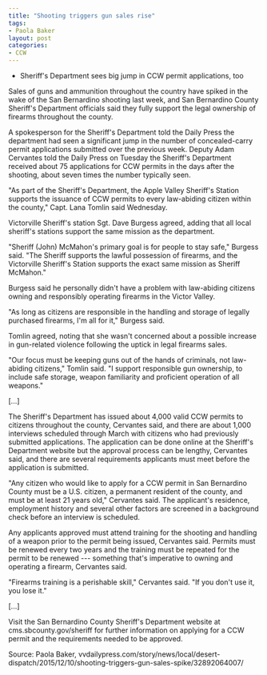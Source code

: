 ```yaml
---
title: "Shooting triggers gun sales rise"
tags:
- Paola Baker
layout: post
categories:
- CCW
---
```


- Sheriff's Department sees big jump in CCW permit applications, too

Sales of guns and ammunition throughout the country have spiked in the wake of the San Bernardino shooting last week, and San Bernardino County Sheriff's Department officials said they fully support the legal ownership of firearms throughout the county.

A spokesperson for the Sheriff's Department told the Daily Press the department had seen a significant jump in the number of concealed-carry permit applications submitted over the previous week. Deputy Adam Cervantes told the Daily Press on Tuesday the Sheriff's Department received about 75 applications for CCW permits in the days after the shooting, about seven times the number typically seen.

"As part of the Sheriff's Department, the Apple Valley Sheriff's Station supports the issuance of CCW permits to every law-abiding citizen within the county," Capt. Lana Tomlin said Wednesday.

Victorville Sheriff's station Sgt. Dave Burgess agreed, adding that all local sheriff's stations support the same mission as the department.

"Sheriff (John) McMahon's primary goal is for people to stay safe," Burgess said. "The Sheriff supports the lawful possession of firearms, and the Victorville Sheriff's Station supports the exact same mission as Sheriff McMahon."

Burgess said he personally didn't have a problem with law-abiding citizens owning and responsibly operating firearms in the Victor Valley.

"As long as citizens are responsible in the handling and storage of legally purchased firearms, I'm all for it," Burgess said.

Tomlin agreed, noting that she wasn't concerned about a possible increase in gun-related violence following the uptick in legal firearms sales.

"Our focus must be keeping guns out of the hands of criminals, not law-abiding citizens," Tomlin said. "I support responsible gun ownership, to include safe storage, weapon familiarity and proficient operation of all weapons."

[...]

The Sheriff's Department has issued about 4,000 valid CCW permits to citizens throughout the county, Cervantes said, and there are about 1,000 interviews scheduled through March with citizens who had previously submitted applications. The application can be done online at the Sheriff's Department website but the approval process can be lengthy, Cervantes said, and there are several requirements applicants must meet before the application is submitted.

"Any citizen who would like to apply for a CCW permit in San Bernardino County must be a U.S. citizen, a permanent resident of the county, and must be at least 21 years old," Cervantes said. The applicant's residence, employment history and several other factors are screened in a background check before an interview is scheduled.

Any applicants approved must attend training for the shooting and handling of a weapon prior to the permit being issued, Cervantes said. Permits must be renewed every two years and the training must be repeated for the permit to be renewed --- something that's imperative to owning and operating a firearm, Cervantes said.

"Firearms training is a perishable skill," Cervantes said. "If you don't use it, you lose it."

[...]

Visit the San Bernardino County Sheriff's Department website at cms.sbcounty.gov/sheriff for further information on applying for a CCW permit and the requirements needed to be approved.

Source: Paola Baker, vvdailypress.com/story/news/local/desert-dispatch/2015/12/10/shooting-triggers-gun-sales-spike/32892064007/
